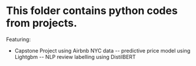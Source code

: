 
# This folder contains python codes from projects. 
Featuring: 
  - Capstone Project using Airbnb NYC data 
   -- predictive price model using Lightgbm 
   -- NLP review labelling using DistilBERT 
  
